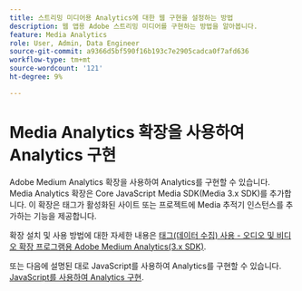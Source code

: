 ```yaml
---
title: 스트리밍 미디어용 Analytics에 대한 웹 구현을 설정하는 방법
description: 웹 앱용 Adobe 스트리밍 미디어를 구현하는 방법을 알아봅니다.
feature: Media Analytics
role: User, Admin, Data Engineer
source-git-commit: a9366d5bf590f16b193c7e2905cadca0f7afd636
workflow-type: tm+mt
source-wordcount: '121'
ht-degree: 9%

---
```


# Media Analytics 확장을 사용하여 Analytics 구현

Adobe Medium Analytics 확장을 사용하여 Analytics를 구현할 수 있습니다. Media Analytics 확장은 Core JavaScript Media SDK(Media 3.x SDK)를 추가합니다. 이 확장은 태그가 활성화된 사이트 또는 프로젝트에 Media 추적기 인스턴스를 추가하는 기능을 제공합니다.

확장 설치 및 사용 방법에 대한 자세한 내용은 [태그(데이터 수집) 사용 - 오디오 및 비디오 확장 프로그램용 Adobe Medium Analytics(3.x SDK)](https://experienceleague.adobe.com/docs/experience-platform/tags/extensions/adobe/media-analytics-3x/overview.html?lang=ko).

또는 다음에 설명된 대로 JavaScript를 사용하여 Analytics를 구현할 수 있습니다. [JavaScript를 사용하여 Analytics 구현](/help/implementation/media-sdk/setup/web-implementation.md).
